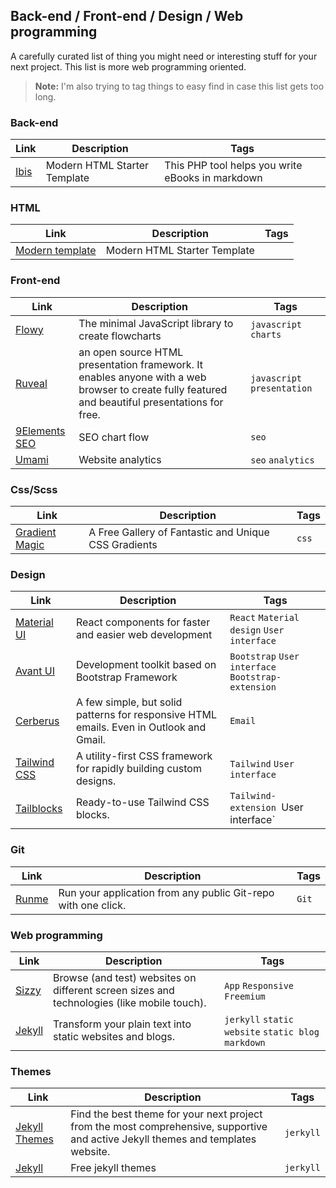 ## Back-end / Front-end / Design / Web programming

A carefully curated list of thing you might need or interesting stuff for your next project. This list is more web programming oriented.
> **Note:** I'm also trying to tag things to easy find in case this list gets too long.


### Back-end
| Link | Description | Tags |
| ---- | ----------- | ---- |
| [Ibis](https://github.com/themsaid/ibis/) | Modern HTML Starter Template|This PHP tool helps you write eBooks in markdown| `php`|

### HTML
| Link | Description | Tags |
| ---- | ----------- | ---- |
| [Modern template](https://htmltemplate.site/) | Modern HTML Starter Template||

### Front-end
| Link                                        | Description                                         | Tags                  |
| ------------------------------------------- | --------------------------------------------------- | --------------------- |
| [Flowy](https://github.com/alyssaxuu/Flowy) | The minimal JavaScript library to create flowcharts | `javascript` `charts` |
| [Ruveal](https://github.com/hakimel/reveal.js) | an open source HTML presentation framework. It enables anyone with a web browser to create fully featured and beautiful presentations for free. | `javascript` `presentation` |
| [9Elements SEO](https://9elements.com/seo-cheat-sheet/) | SEO chart flow | `seo` |
| [Umami](https://umami.is/) | Website analytics | `seo` `analytics` |

### Css/Scss
| Link | Description | Tags |
| ---- | ----------- | ---- |
| [Gradient Magic](https://www.gradientmagic.com/)     | A Free Gallery of Fantastic and Unique CSS Gradients | `css` |

### Design
| Link                                            | Description                                                                             | Tags                                               |
| ----------------------------------------------- | --------------------------------------------------------------------------------------- | -------------------------------------------------- |
| [Material UI](https://material-ui.com/)         | React components for faster and easier web development                                  | `React` `Material design` `User interface`         |
| [Avant UI](https://www.avantui.com/)            | Development toolkit based on Bootstrap Framework                                        | `Bootstrap` `User interface` `Bootstrap-extension` |
| [Cerberus](https://tedgoas.github.io/Cerberus/) | A few simple, but solid patterns for responsive HTML emails. Even in Outlook and Gmail. | `Email`                                            |
| [Tailwind CSS](https://tailwindcss.com/) | A utility-first CSS framework for rapidly building custom designs. | `Tailwind` `User interface` |
| [Tailblocks](https://github.com/mertJF/tailblocks) | Ready-to-use Tailwind CSS blocks. | `Tailwind-extension `User interface` |

### Git
| Link                                       | Description                                                  | Tags |
| ------------------------------------------ | ------------------------------------------------------------ | ---- |
| [Runme](https://runme.io/?ref=producthunt) |Run your application from any public Git-repo with one click. | `Git`   |

### Web programming
| Link                           | Description                                                  | Tags                                                |
| ------------------------------ | ------------------------------------------------------------ | --------------------------------------------------- |
| [Sizzy](https://sizzy.co/)     | Browse (and test) websites on different screen sizes and technologies (like mobile touch). | `App` `Responsive` `Freemium`                       |
| [Jekyll](https://jekyllrb.com) | Transform your plain text into static websites and blogs.    | `jerkyll` `static website` `static blog` `markdown` |

### Themes

| Link                                     | Description                                                  | Tags      |
| ---------------------------------------- | ------------------------------------------------------------ | --------- |
| [Jekyll Themes](https://jekyllthemes.io) | Find the best theme for your next project from the most comprehensive, supportive and active Jekyll themes and templates website. | `jerkyll` |
| [Jekyll](http://jekyllthemes.org)        | Free jekyll themes                                           | `jerkyll` |
